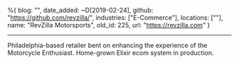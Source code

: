 %{
  blog: "",
  date_added: ~D[2019-02-24],
  github: "https://github.com/revzilla/",
  industries: ["E-Commerce"],
  locations: [""],
  name: "RevZilla Motorsports",
  old_id: 225,
  url: "https://revzilla.com"
}

---

Philadelphia-based retailer bent on enhancing the experience of the Motorcycle Enthusiast. Home-grown Elixir ecom system in production.
